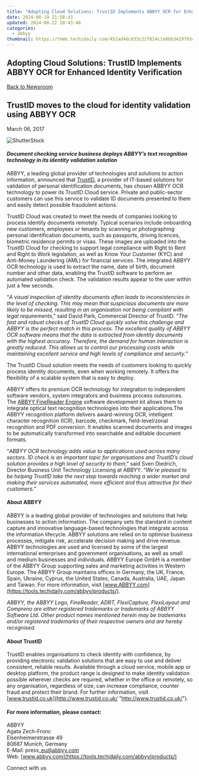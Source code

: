```yaml
---
title: "Adopting Cloud Solutions: TrustID Implements ABBYY OCR for Enhanced Identity Verification"
date: 2024-08-19 21:58:43
updated: 2024-08-22 10:43:48
categories:
  - abbyy
thumbnail: https://thmb.techidaily.com/452ad4dc833c22f824c1e0bb341979346435ef6ab644bfbf893f7206f9b144d3.jpg
---
```


## Adopting Cloud Solutions: TrustID Implements ABBYY OCR for Enhanced Identity Verification

[Back to Newsroom](https://tools.techidaily.com/abbyy/products/)

## TrustID moves to the cloud for identity validation using ABBYY OCR

March 06, 2017

![ShutterStock](https://content.abbyy.com/-/media/project/abbyy/abbyy/branchtemplates/shutterstock_1272462163_1296-x-729.jpg?h=729&iar=0&w=1296)

#### _Document checking service business deploys ABBYY’s text recognition technology in its identity validation solution_

ABBYY, a leading global provider of technologies and solutions to action information, announced that [TrustID](http://trustid.co.uk/ "TrustID Website"), a provider of IT-based solutions for validation of personal identification documents, has chosen ABBYY OCR technology to power its TrustID Cloud service. Private and public-sector customers can use this service to validate ID documents presented to them and easily detect possible fraudulent actions.

TrustID Cloud was created to meet the needs of companies looking to process identity documents remotely. Typical scenarios include onboarding new customers, employees or tenants by scanning or photographing personal identification documents, such as passports, driving licences, biometric residence permits or visas. These images are uploaded into the TrustID Cloud for checking to support legal compliance with Right to Rent and Right to Work legislation, as well as Know Your Customer (KYC) and Anti-Money Laundering (AML) for financial services. The integrated ABBYY OCR technology is used to extract the name, date of birth, document number and other data, enabling the TrustID software to perform an automated validation check. The validation results appear to the user within just a few seconds.

“_A visual inspection of identity documents often leads to inconsistencies in the level of checking. This may mean that suspicious documents are more likely to be missed, resulting in an organisation not being compliant with legal requirements_,” said David Park, Commercial Director of TrustID. “_The fast and robust checks of TrustID Cloud quickly solve this challenge and ABBYY is the perfect match in this process. The excellent quality of ABBYY OCR software means that the data is extracted from identity documents with the highest accuracy. Therefore, the demand for human interaction is greatly reduced. This allows us to control our processing costs while maintaining excellent service and high levels of compliance and security._”

The TrustID Cloud solution meets the needs of customers looking to quickly process identity documents, even when working remotely. It offers the flexibility of a scalable system that is easy to deploy.

ABBYY offers its premium OCR technology for integration to independent software vendors, system integrators and business process outsources. The [ABBYY FineReader Engine](https://tools.techidaily.com/abbyy/products/) software development kit allows them to integrate optical text recognition technologies into their applications.The ABBYY recognition platform delivers award-winning OCR, intelligent character recognition (ICR), barcode, checkmark, field-level/zonal recognition and PDF conversion. It enables scanned documents and images to be automatically transformed into searchable and editable document formats.

“_ABBYY OCR technology adds value to applications used across many sectors. ID check is an important topic for organisations and TrustID’s cloud solution provides a high level of security to them_,” said Sven Diedrich, Director Business Unit Technology Licensing at ABBYY. “_We’re pleased to be helping TrustID take the next step towards reaching a wider market and making their services automated, more efficient and thus attractive for their customers.”_

#### About ABBYY

ABBYY is a leading global provider of technologies and solutions that help businesses to action information. The company sets the standard in content capture and innovative language-based technologies that integrate across the information lifecycle. ABBYY solutions are relied on to optimise business processes, mitigate risk, accelerate decision making and drive revenue. ABBYY technologies are used and licensed by some of the largest international enterprises and government organisations, as well as small and medium businesses and individuals. ABBYY Europe GmbH is a member of the ABBYY Group supporting sales and marketing activities in Western Europe. The ABBYY Group maintains offices in Germany, the UK, France, Spain, Ukraine, Cyprus, the United States, Canada, Australia, UAE, Japan and Taiwan. For more information, visit [www.ABBYY.com](https://tools.techidaily.com/abbyy/products/).

_ABBYY, the ABBYY Logo, FineReader, ADRT, FlexiCapture, FlexiLayout and Compreno are either registered trademarks or trademarks of ABBYY Software Ltd. Other product names mentioned herein may be trademarks and/or registered trademarks of their respective owners and are hereby recognised._

#### About TrustID

TrustID enables organisations to check identity with confidence, by providing electronic validation solutions that are easy to use and deliver consistent, reliable results. Available through a cloud service, mobile app or desktop platform, the product range is designed to make identity validation possible wherever checks are required, whether in the office or remotely, so any organisation, regardless of size, can increase compliance, counter fraud and protect their brand. For further information, visit [www.trustid.co.uk](http://www.trustid.co.uk/ "http://www.trustid.co.uk/").

#### For more information, please contact:

ABBYY  
Agata Zech-Fronc  
Elsenheimerstrasse 49   
80687 Munich, Germany   
E-Mail: press\_eu@abbyy.com  
Web: [www.abbyy.com](https://tools.techidaily.com/abbyy/products/) 

  
Connect with us

<ins class="adsbygoogle"
     style="display:block"
     data-ad-format="autorelaxed"
     data-ad-client="ca-pub-7571918770474297"
     data-ad-slot="1223367746"></ins>



<ins class="adsbygoogle"
     style="display:block"
     data-ad-client="ca-pub-7571918770474297"
     data-ad-slot="8358498916"
     data-ad-format="auto"
     data-full-width-responsive="true"></ins>
